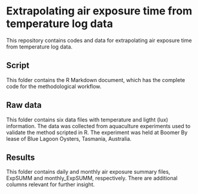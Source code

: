 # Extrapolating air exposure time from temperature log data
This repository contains codes and data for extrapolating air exposure time from temperature log data.

## Script
This folder contains the R Markdown document, which has the complete code for the methodological workflow.

## Raw data
This folder contains six data files with temperature and ligtht (lux) information. The data was collected from aquaculture experiments used to validate the method scripted in R. The experiment was held at Boomer By lease of Blue Lagoon Oysters, Tasmania, Australia.

## Results
This folder contains daily and monthly air exposure summary files, ExpSUMM and monthly_ExpSUMM, respectively. There are additional columns relevant for further insight.
